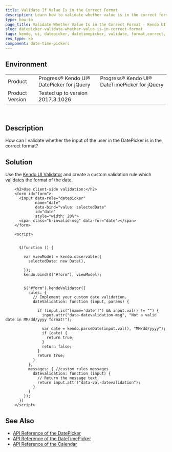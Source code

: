 ```yaml
---
title: Validate If Value Is in the Correct Format
description: Learn how to validate whether value is in the correct format in the Kendo UI DatePicker and DateTimePicker widgets.
type: how-to
page_title: Validate Whether Value Is in the Correct Format - Kendo UI DatePicker for jQuery
slug: datepicker-validate-whether-value-is-in-correct-format
tags: kendo, ui, datepicker, datetimepicker, validate, format,correct, value,input
res_type: kb
component: date-time-pickers
---
```


## Environment

<table>
 <tr>
  <td>Product</td>
  <td>Progress® Kendo UI® DatePicker for jQuery</td>
  <td>Progress® Kendo UI® DateTimePicker for jQuery</td>
 </tr>
 <tr>
  <td>Product Version</td>
  <td>Tested up to version 2017.3.1026</td>
 </tr>
</table>
 

## Description

How can I validate whether the input of the user in the DatePicker is in the correct format?

## Solution

Use the [Kendo UI Validator](https://docs.telerik.com/kendo-ui/controls/validator/overview) and create a custom validation rule which validates the format of the date.

```dojo
    <h2>Use client-side validation:</h2>
    <form id="form">
      <input data-role="datepicker"
             name="date"
             data-bind="value: selectedDate"
             id="date"
             style="width: 20%">
      <span class="k-invalid-msg" data-for="date"></span>
    </form>

    <script>


      $(function () {

        var viewModel = kendo.observable({
          selectedDate: new Date(),

        });
        kendo.bind($("#form"), viewModel);


        $("#form").kendoValidator({
          rules: {
            // Implement your custom date validation.
            dateValidation: function (input, params) {

              if (input.is("[name='date']") && input.val() != "") {
                input.attr("data-datevalidation-msg", "Not a valid date in MM/dd/yyyy format!");

                var date = kendo.parseDate(input.val(), "MM/dd/yyyy");
                if (date) {
                  return true;
                }
                return false;
              }
              return true;                    
            }
          },
          messages: { //custom rules messages
            datevalidation: function (input) {
              // Return the message text.
              return input.attr("data-val-datevalidation");
            }
          }
        });
      })
    </script>
```

## See Also

* [API Reference of the DatePicker](https://docs.telerik.com/kendo-ui/api/javascript/ui/datepicker)
* [API Reference of the DateTimePicker](https://docs.telerik.com/kendo-ui/api/javascript/ui/datetimepicker)
* [API Reference of the Calendar](https://docs.telerik.com/kendo-ui/api/javascript/ui/calendar)
